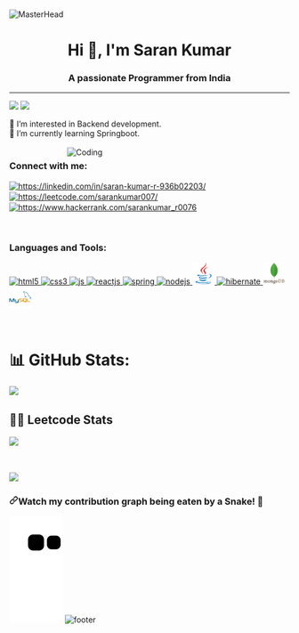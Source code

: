 

###
![MasterHead](https://user-images.githubusercontent.com/74038190/225813708-98b745f2-7d22-48cf-9150-083f1b00d6c9.gif)
<h1 align="center">Hi 👋, I'm Saran Kumar</h1>
<h3 align="center">A passionate Programmer from India</h3>

---
[![](https://visitcount.itsvg.in/api?id=sarankumar007&icon=0&color=0)](https://visitcount.itsvg.in)
![](https://github-profile-trophy.vercel.app/?username=sarankumar007&theme=radical&no-frame=true&no-bg=true&margin-w=4)

👀 I’m interested in Backend development. <br>🌱 I’m currently learning Springboot. <br>
<br>
<img align="right" alt="Coding" width="400" src="https://miro.medium.com/max/828/0*7Q3yvSIv_t0ioJ-Z.gif">
<h3 align="left">Connect with me:</h3>
<p align="left">
<a href="https://linkedin.com/in/saran-kumar-r-936b02203/" target="blank"><img align="center" src="https://raw.githubusercontent.com/rahuldkjain/github-profile-readme-generator/master/src/images/icons/Social/linked-in-alt.svg" alt="https://linkedin.com/in/saran-kumar-r-936b02203/" height="30" width="40" /></a>
<a href="https://www.leetcode.com/Sarankumar_R/" target="blank"><img align="center" src="https://raw.githubusercontent.com/rahuldkjain/github-profile-readme-generator/master/src/images/icons/Social/leet-code.svg" alt="https://leetcode.com/sarankumar007/" height="30" width="40" /></a>
  <a href="https://www.hackerrank.com/sarankumar_r0076" target="blank"><img align="center" src="https://upload.wikimedia.org/wikipedia/commons/6/6a/Hackerrank_meaningful_logo.svg" alt="https://www.hackerrank.com/sarankumar_r0076" height="30" width="40" /></a>
</p>
<br>
<h3 align="left">Languages and Tools:</h3>
<p align="left">  <a href="" target="_blank" rel="noreferrer"> <img src="https://upload.wikimedia.org/wikipedia/commons/6/61/HTML5_logo_and_wordmark.svg" alt="html5" width="40" height="40"/> </a><a href="" target="_blank" rel="noreferrer"> <img src="https://upload.wikimedia.org/wikipedia/commons/d/d5/CSS3_logo_and_wordmark.svg" alt="css3" width="40" height="40"/>  <a href="" target="_blank" rel="noreferrer"> <img src="https://upload.wikimedia.org/wikipedia/commons/9/99/Unofficial_JavaScript_logo_2.svg" alt="js" width="40" height="40"/> </a><a href="https://reactjs.org/" target="_blank" rel="noreferrer"> <img src="https://upload.wikimedia.org/wikipedia/commons/a/a7/React-icon.svg" alt="reactjs" width="40" height="40"/> </a><a href="https://spring.io/" target="_blank" rel="noreferrer"> <img src="https://www.vectorlogo.zone/logos/springio/springio-ar21.svg" alt="spring" width="60" height="60" style="padding-top:3%"/> <a href="https://nodejs.org/en/" target="_blank" rel="noreferrer"> <img src="https://upload.wikimedia.org/wikipedia/commons/d/d9/Node.js_logo.svg" alt="nodejs" width="40" height="40"/> </a><a href="https://www.java.com" target="_blank" rel="noreferrer"> <img src="https://raw.githubusercontent.com/devicons/devicon/master/icons/java/java-original.svg" alt="java" width="40" height="40"/> </a> <a href="" target="_blank" rel="noreferrer"> <img src="https://www.vectorlogo.zone/logos/hibernate/hibernate-ar21.svg" alt="hibernate" width="60" height="60"/> </a></a> <a href="https://www.mongodb.com/" target="_blank" rel="noreferrer"> <img src="https://raw.githubusercontent.com/devicons/devicon/master/icons/mongodb/mongodb-original-wordmark.svg" alt="mongodb" width="40" height="40"/> </a> <a href="https://www.mysql.com/" target="_blank" rel="noreferrer"> <img src="https://raw.githubusercontent.com/devicons/devicon/master/icons/mysql/mysql-original-wordmark.svg" alt="mysql" width="40" height="40"/> </a></p>
<br>
  
# 📊 GitHub Stats:
![](https://github-readme-streak-stats.herokuapp.com/?user=sarankumar007&theme=dark&hide_border=true)<br/>
## 🧑‍💻 Leetcode Stats
<p>
  <img  src="https://leetcard.jacoblin.cool/Sarankumar_R?theme=dark&font=ABeeZee&ext=heatmap"/>
</p>

<br>


![](https://quotes-github-readme.vercel.app/api?type=horizontal&theme=radical)
<h3 dir="auto"><a id="user-content-watch-my-contribution-graph-being-eaten-by-a-snake-" class="anchor" aria-hidden="true" href="#watch-my-contribution-graph-being-eaten-by-a-snake-"><svg class="octicon octicon-link" viewBox="0 0 16 16" version="1.1" width="16" height="16" aria-hidden="true"><path fill-rule="evenodd" d="M7.775 3.275a.75.75 0 001.06 1.06l1.25-1.25a2 2 0 112.83 2.83l-2.5 2.5a2 2 0 01-2.83 0 .75.75 0 00-1.06 1.06 3.5 3.5 0 004.95 0l2.5-2.5a3.5 3.5 0 00-4.95-4.95l-1.25 1.25zm-4.69 9.64a2 2 0 010-2.83l2.5-2.5a2 2 0 012.83 0 .75.75 0 001.06-1.06 3.5 3.5 0 00-4.95 0l-2.5 2.5a3.5 3.5 0 004.95 4.95l1.25-1.25a.75.75 0 00-1.06-1.06l-1.25 1.25a2 2 0 01-2.83 0z"></path></svg></a>Watch my contribution graph being eaten by a Snake! <g-emoji class="g-emoji" alias="snake" fallback-src="https://github.githubassets.com/images/icons/emoji/unicode/1f40d.png">🐍</g-emoji></h3>
<img src="https://github.com/kishanrajput23/kishanrajput23/raw/output/github-contribution-grid-snake.svg" alt="snake gif" style="max-width: 100%;">
<img src="https://github.com/kishanrajput23/kishanrajput23/raw/main/images/footer.png" alt="footer" style="max-width: 100%;">
